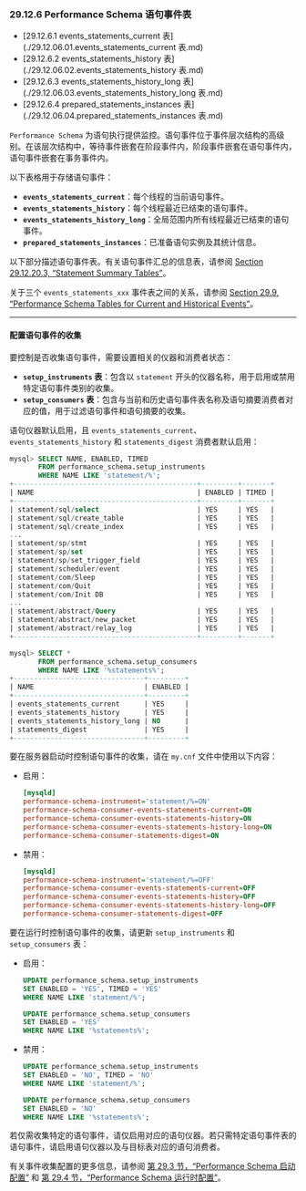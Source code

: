 ### 29.12.6 Performance Schema 语句事件表

- [29.12.6.1 events_statements_current 表](./29.12.06.01.events_statements_current 表.md)
- [29.12.6.2 events_statements_history 表](./29.12.06.02.events_statements_history 表.md)
- [29.12.6.3 events_statements_history_long 表](./29.12.06.03.events_statements_history_long 表.md)
- [29.12.6.4 prepared_statements_instances 表](./29.12.06.04.prepared_statements_instances 表.md)

`Performance Schema` 为语句执行提供监控。语句事件位于事件层次结构的高级别。在该层次结构中，等待事件嵌套在阶段事件内，阶段事件嵌套在语句事件内，语句事件嵌套在事务事件内。

以下表格用于存储语句事件：

- **`events_statements_current`**：每个线程的当前语句事件。
- **`events_statements_history`**：每个线程最近已结束的语句事件。
- **`events_statements_history_long`**：全局范围内所有线程最近已结束的语句事件。
- **`prepared_statements_instances`**：已准备语句实例及其统计信息。

以下部分描述语句事件表。有关语句事件汇总的信息表，请参阅 [Section 29.12.20.3, “Statement Summary Tables”](#section-29-12-20-3-statement-summary-tables)。

关于三个 `events_statements_xxx` 事件表之间的关系，请参阅 [Section 29.9, “Performance Schema Tables for Current and Historical Events”](#section-29-9-performance-schema-tables-for-current-and-historical-events)。

---

#### 配置语句事件的收集

要控制是否收集语句事件，需要设置相关的仪器和消费者状态：

- **`setup_instruments` 表**：包含以 `statement` 开头的仪器名称，用于启用或禁用特定语句事件类别的收集。
- **`setup_consumers` 表**：包含与当前和历史语句事件表名称及语句摘要消费者对应的值，用于过滤语句事件和语句摘要的收集。

语句仪器默认启用，且 `events_statements_current`、`events_statements_history` 和 `statements_digest` 消费者默认启用：

```sql
mysql> SELECT NAME, ENABLED, TIMED
       FROM performance_schema.setup_instruments
       WHERE NAME LIKE 'statement/%';
+---------------------------------------------+---------+-------+
| NAME                                        | ENABLED | TIMED |
+---------------------------------------------+---------+-------+
| statement/sql/select                        | YES     | YES   |
| statement/sql/create_table                  | YES     | YES   |
| statement/sql/create_index                  | YES     | YES   |
...
| statement/sp/stmt                           | YES     | YES   |
| statement/sp/set                            | YES     | YES   |
| statement/sp/set_trigger_field              | YES     | YES   |
| statement/scheduler/event                   | YES     | YES   |
| statement/com/Sleep                         | YES     | YES   |
| statement/com/Quit                          | YES     | YES   |
| statement/com/Init DB                       | YES     | YES   |
...
| statement/abstract/Query                    | YES     | YES   |
| statement/abstract/new_packet               | YES     | YES   |
| statement/abstract/relay_log                | YES     | YES   |
+---------------------------------------------+---------+-------+
```

```sql
mysql> SELECT *
       FROM performance_schema.setup_consumers
       WHERE NAME LIKE '%statements%';
+--------------------------------+---------+
| NAME                           | ENABLED |
+--------------------------------+---------+
| events_statements_current      | YES     |
| events_statements_history      | YES     |
| events_statements_history_long | NO      |
| statements_digest              | YES     |
+--------------------------------+---------+
```

要在服务器启动时控制语句事件的收集，请在 `my.cnf` 文件中使用以下内容：

- 启用：

  ```ini
  [mysqld]
  performance-schema-instrument='statement/%=ON'
  performance-schema-consumer-events-statements-current=ON
  performance-schema-consumer-events-statements-history=ON
  performance-schema-consumer-events-statements-history-long=ON
  performance-schema-consumer-statements-digest=ON
  ```

- 禁用：

  ```ini
  [mysqld]
  performance-schema-instrument='statement/%=OFF'
  performance-schema-consumer-events-statements-current=OFF
  performance-schema-consumer-events-statements-history=OFF
  performance-schema-consumer-events-statements-history-long=OFF
  performance-schema-consumer-statements-digest=OFF
  ```

要在运行时控制语句事件的收集，请更新 `setup_instruments` 和 `setup_consumers` 表：

- 启用：

  ```sql
  UPDATE performance_schema.setup_instruments
  SET ENABLED = 'YES', TIMED = 'YES'
  WHERE NAME LIKE 'statement/%';

  UPDATE performance_schema.setup_consumers
  SET ENABLED = 'YES'
  WHERE NAME LIKE '%statements%';
  ```

- 禁用：

  ```sql
  UPDATE performance_schema.setup_instruments
  SET ENABLED = 'NO', TIMED = 'NO'
  WHERE NAME LIKE 'statement/%';
  
  UPDATE performance_schema.setup_consumers
  SET ENABLED = 'NO'
  WHERE NAME LIKE '%statements%';
  ```

若仅需收集特定的语句事件，请仅启用对应的语句仪器。若只需特定语句事件表的语句事件，请启用语句仪器以及与目标表对应的语句消费者。

有关事件收集配置的更多信息，请参阅 [第 29.3 节，“Performance Schema 启动配置”](#section-29-3-performance-schema-startup-configuration) 和 [第 29.4 节，“Performance Schema 运行时配置”](#section-29-4-performance-schema-runtime-configuration)。